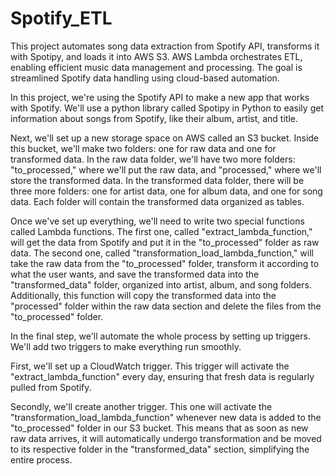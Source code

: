 # Spotify_ETL
This project automates song data extraction from Spotify API, transforms it with Spotipy, and loads it into AWS S3. AWS Lambda orchestrates ETL, enabling efficient music data management and processing. The goal is streamlined Spotify data handling using cloud-based automation.

In this project, we're using the Spotify API to make a new app that works with Spotify. We'll use a python library called Spotipy in Python to easily get information about songs from Spotify, like their album, artist, and title.

Next, we'll set up a new storage space on AWS called an S3 bucket. Inside this bucket, we'll make two folders: one for raw data and one for transformed data. In the raw data folder, we'll have two more folders: "to_processed," where we'll put the raw data, and "processed," where we'll store the transformed data. In the transformed data folder, there will be three more folders: one for artist data, one for album data, and one for song data. Each folder will contain the transformed data organized as tables.

Once we've set up everything, we'll need to write two special functions called Lambda functions. The first one, called "extract_lambda_function," will get the data from Spotify and put it in the "to_processed" folder as raw data. The second one, called "transformation_load_lambda_function," will take the raw data from the "to_processed" folder, transform it according to what the user wants, and save the transformed data into the "transformed_data" folder, organized into artist, album, and song folders. Additionally, this function will copy the transformed data into the "processed" folder within the raw data section and delete the files from the "to_processed" folder.

In the final step, we'll automate the whole process by setting up triggers. We'll add two triggers to make everything run smoothly. 

First, we'll set up a CloudWatch trigger. This trigger will activate the "extract_lambda_function" every day, ensuring that fresh data is regularly pulled from Spotify.

Secondly, we'll create another trigger. This one will activate the "transformation_load_lambda_function" whenever new data is added to the "to_processed" folder in our S3 bucket. This means that as soon as new raw data arrives, it will automatically undergo transformation and be moved to its respective folder in the "transformed_data" section, simplifying the entire process.
